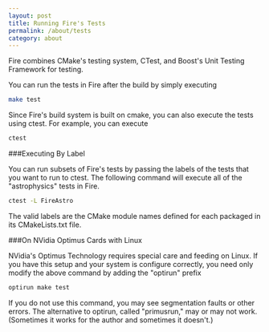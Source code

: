 ```yaml
---
layout: post
title: Running Fire's Tests
permalink: /about/tests
category: about
---
```


Fire combines CMake's testing system, CTest, and Boost's Unit Testing 
Framework for testing. 

You can run the tests in Fire after the build by simply executing

```bash
make test
```

Since Fire's build system is built on cmake, you can also execute the tests
using ctest. For example, you can execute

```bash
ctest
```

###Executing By Label

You can run subsets of Fire's tests by passing the labels of the tests that you
want to run to ctest. The following command will execute all of the
"astrophysics" tests in Fire.

```bash
ctest -L FireAstro
```

The valid labels are the CMake module names defined for each packaged in its 
CMakeLists.txt file.

###On NVidia Optimus Cards with Linux

NVidia's Optimus Technology requires special care and feeding on Linux. If you
have this setup and your system is configure correctly, you need only modify
the above command by adding the "optirun" prefix

```bash
optirun make test
```

If you do not use this command, you may see segmentation faults or other
errors. The alternative to optirun, called "primusrun," may or may not work.
(Sometimes it works for the author and sometimes it doesn't.)